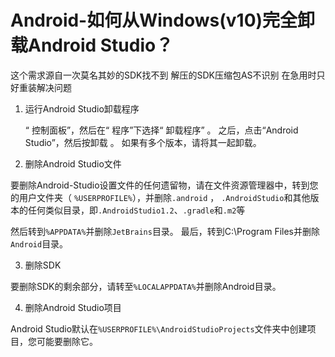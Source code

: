 # Android-如何从Windows(v10)完全卸载Android Studio？

这个需求源自一次莫名其妙的SDK找不到
解压的SDK压缩包AS不识别 
在急用时只好重装解决问题

1. 运行Android Studio卸载程序

    “ 控制面板”，然后在“ 程序”下选择“ 卸载程序” 。 之后，点击“Android Studio”，然后按卸载 。 如果有多个版本，请将其一起卸载。

2. 删除Android Studio文件

要删除Android-Studio设置文件的任何遗留物，请在文件资源管理器中，转到您的用户文件夹（ `%USERPROFILE%`），并删除`.android` ， `.AndroidStudio`和其他版本的任何类似目录，即`.AndroidStudio1.2`、`.gradle`和`.m2`等

然后转到`%APPDATA%`并删除`JetBrains`目录。
最后，转到C:\Program Files并删除`Android`目录。




3. 删除SDK

要删除SDK的剩余部分，请转至`%LOCALAPPDATA%`并删除Android目录。


4. 删除Android Studio项目

Android Studio默认在`%USERPROFILE%\AndroidStudioProjects`文件夹中创建项目，您可能要删除它。


